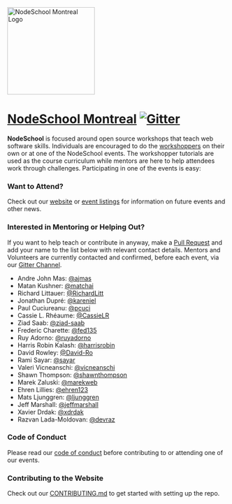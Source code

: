 <!-- ![NodeSchool Montreal Logo](./i/nodeschool-montreal-logo.svg) -->

<img src="./i/nodeschool-montreal-logo.svg" alt="NodeSchool Montreal Logo" width="200">

# [NodeSchool Montreal](http://nodeschool.io/montreal) [![Gitter](https://img.shields.io/gitter/room/nwjs/nw.js.svg)](https://gitter.im/nodeschool/montreal)

**NodeSchool** is focused around open source workshops that teach web software skills. Individuals are encouraged to do the [workshoppers](http://nodeschool.io/#workshoppers) on their own or at one of the NodeSchool events. The workshopper tutorials are used as the course curriculum while mentors are here to help attendees work through challenges. Participating in one of the events is easy:

### Want to Attend?

Check out our [website](http://nodeschool.io/montreal/) or [event listings](https://ti.to/nodeschool-montreal) for information on future events and other news.

### Interested in Mentoring or Helping Out?

If you want to help teach or contribute in anyway, make a [Pull Request](https://github.com/nodeschool/montreal/pulls) and add your name to the list below with relevant contact details. Mentors and Volunteers are currently contacted and confirmed, before each event, via our [Gitter Channel](https://gitter.im/nodeschool/montreal).

- Andre John Mas: [@ajmas](https://github.com/ajmas)
- Matan Kushner: [@matchai](https://github.com/matchai)
- Richard Littauer: [@RichardLitt](https://github.com/RichardLitt)
- Jonathan Dupré: [@kareniel](https://github.com/kareniel)
- Paul Cuciureanu: [@pcuci](http://github.com/pcuci)
- Cassie L. Rhéaume: [@CassieLR](https://github.com/CassieLR)
- Ziad Saab: [@ziad-saab](https://github.com/ziad-saab)
- Frederic Charette: [@fed135](https://github.com/fed135)
- Ruy Adorno: [@ruyadorno](https://github.com/ruyadorno)
- Harris Robin Kalash: [@harrisrobin](https://github.com/harrisrobin)
- David Rowley: [@David-Ro](http://github.com/David-Ro)
- Rami Sayar: [@sayar](https://github.com/sayar)
- Valeri Vicneanschi: [@vicneanschi](https://github.com/vicneanschi)
- Shawn Thompson: [@shawnthompson](https://github.com/shawnthompson)
- Marek Zaluski: [@marekweb](https://github.com/marekweb)
- Ehren Lillies: [@ehren123](https://github.com/ehren123)
- Mats Ljunggren: [@ljunggren](https://github.com/ljunggren)
- Jeff Marshall: [@jeffmarshall](https://github.com/jeffmarshall)
- Xavier Drdak: [@xdrdak](https://github.com/xdrdak)
- Razvan Lada-Moldovan: [@devraz](https://github.com/devraz)

### Code of Conduct

Please read our [code of conduct](http://confcodeofconduct.com/) before contributing to or attending one of our events.

### Contributing to the Website

Check out our [CONTRIBUTING.md](CONTRIBUTING.md) to get started with setting up the repo.
